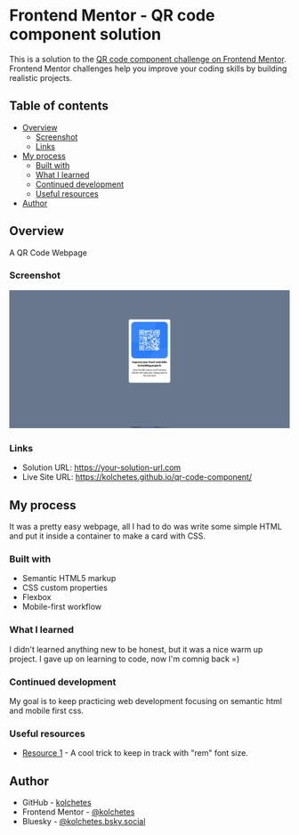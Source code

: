 # Frontend Mentor - QR code component solution

This is a solution to the [QR code component challenge on Frontend Mentor](https://www.frontendmentor.io/challenges/qr-code-component-iux_sIO_H). Frontend Mentor challenges help you improve your coding skills by building realistic projects. 

## Table of contents

- [Overview](#overview)
  - [Screenshot](#screenshot)
  - [Links](#links)
- [My process](#my-process)
  - [Built with](#built-with)
  - [What I learned](#what-i-learned)
  - [Continued development](#continued-development)
  - [Useful resources](#useful-resources)
- [Author](#author)


## Overview

A QR Code Webpage

### Screenshot

![](./images/screenshot.png)


### Links

- Solution URL: https://your-solution-url.com
- Live Site URL: https://kolchetes.github.io/qr-code-component/

## My process

It was a pretty easy webpage, all I had to do was write some simple HTML and put it inside a
container to make a card with CSS.

### Built with

- Semantic HTML5 markup
- CSS custom properties
- Flexbox
- Mobile-first workflow

### What I learned

I didn't learned anything new to be honest, but it was a nice warm up project. I gave up on learning to code, now I'm comnig back =)

### Continued development

My goal is to keep practicing web development focusing on semantic html and mobile first css. 


### Useful resources

- [Resource 1](https://www.aleksandrhovhannisyan.com/blog/62-5-percent-font-size-trick/) - A cool trick to keep in track with "rem" font size.

## Author

- GitHub - [kolchetes](https://github.com/kolchetes)
- Frontend Mentor - [@kolchetes](https://www.frontendmentor.io/profile/kolchetes)
- Bluesky - [@kolchetes.bsky.social](https://bsky.app/profile/kolchetes.bsky.social)

